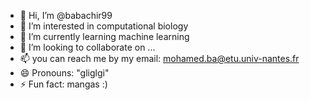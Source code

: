 - 👋 Hi, I’m @babachir99
- 👀 I’m interested in computational biology
- 🌱 I’m currently learning machine learning
- 💞️ I’m looking to collaborate on ...
- 📫 you can reach me by my email: mohamed.ba@etu.univ-nantes.fr
- 😄 Pronouns: "gliglgi"
- ⚡ Fun fact: mangas :)

<!---
babachir99/babachir99 is a ✨ special ✨ repository because its `README.md` (this file) appears on your GitHub profile.
You can click the Preview link to take a look at your changes.
--->
